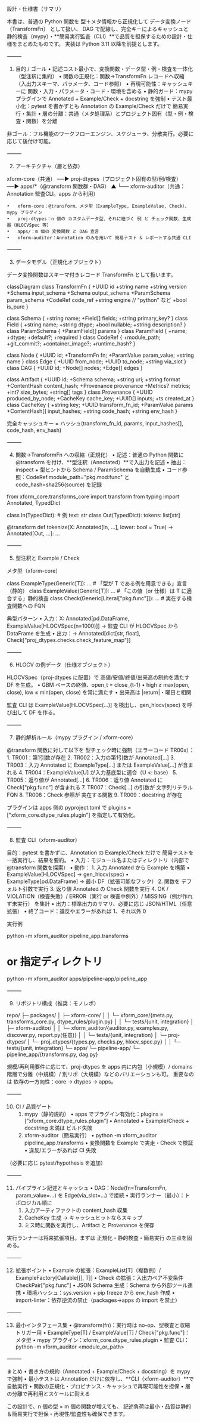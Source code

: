 設計・仕様書（サマリ）

本書は、普通の Python 関数を 型＋メタ情報から正規化して データ変換ノード（TransformFn） として扱い、
DAG で配線し、完全キーによるキャッシュと 静的検査（mypy）・**簡易実行監査（CLI）**で品質を担保するための設計・仕様をまとめたものです。
実装は Python 3.11 以降を前提とします。

⸻

1. 目的 / ゴール
	•	記述コスト最小で、変換関数・データ型・例・検査を一体化（型注釈に集約）
	•	関数の正規化：関数→TransformFn レコードへ収縮（入出力スキーマ、パラメータ、コード参照）
	•	再現可能性：キャッシュキーに 関数・入力・パラメータ・コード・環境を含める
	•	静的ガード：mypy プラグインで Annotated + Example/Check + docstring を強制
	•	テスト最小化：pytest を書かずとも Annotation の Example/Check だけで 簡易実行・集計
	•	層の分離：共通（メタ処理系）とプロジェクト固有（型・例・検査・関数）を分離

非ゴール：フル機能のワークフローエンジン、スケジューラ、分散実行。必要に応じて後付け可能。

⸻

2. アーキテクチャ（層と依存）

xform-core（共通） ──▶ proj-dtypes（プロジェクト固有の型/例/検査） ──▶ apps/*（@transform 関数群・DAG）
                         ▲
                         └── xform-auditor（共通：Annotation 監査CLI。apps から利用）

	•	xform-core：@transform、メタ型（ExampleType, ExampleValue, Check）、mypy プラグイン
	•	proj-dtypes：n 個の カスタムデータ型、それに紐づく 例 と チェック関数、生成器（HLOCVSpec 等）
	•	apps/：m 個の 変換関数 と DAG 宣言
	•	xform-auditor：Annotation のみを用いて 簡易テスト & レポートする共通 CLI

⸻

3. データモデル（正規化オブジェクト）

データ変換関数はスキーマ付きレコード TransformFn として扱います。

classDiagram
class TransformFn {
  +UUID id
  +string name
  +string version
  +Schema input_schema
  +Schema output_schema
  +ParamSchema param_schema
  +CodeRef code_ref
  +string engine   // "python" など
  +bool is_pure
}

class Schema { +string name; +Field[] fields; +string primary_key? }
class Field { +string name; +string dtype; +bool nullable; +string description? }
class ParamSchema { +ParamField[] params }
class ParamField { +name; +dtype; +default?; +required }
class CodeRef { +module_path; +git_commit?; +container_image?; +runtime_hash? }

class Node { +UUID id; +TransformFn fn; +ParamValue param_value; +string name }
class Edge { +UUID from_node; +UUID to_node; +string via_slot }
class DAG  { +UUID id; +Node[] nodes; +Edge[] edges }

class Artifact {
  +UUID id; +Schema schema; +string uri; +string format
  +ContentHash content_hash; +Provenance provenance
  +Metrics? metrics; +int? size_bytes; +string[] tags
}
class Provenance { +UUID produced_by_node; +CacheKey cache_key; +UUID[] inputs; +ts created_at }
class CacheKey {
  +string key; +UUID transform_fn_id; +ParamValue params
  +ContentHash[] input_hashes; +string code_hash; +string env_hash
}

完全キャッシュキー = ハッシュ(transform_fn_id, params, input_hashes[], code_hash, env_hash)

⸻

4. 関数→TransformFn への収縮（正規化）
	•	記述：普通の Python 関数に @transform を付け、**型注釈（Annotated）**で入出力を記述
	•	抽出：inspect + 型ヒントから Schema / ParamSchema を自動生成
	•	コード参照：CodeRef.module_path="pkg.mod:func" と code_hash=sha256(source) を記録

from xform_core.transforms_core import transform
from typing import Annotated, TypedDict

class In(TypedDict):  # 例
    text: str
class Out(TypedDict):
    tokens: list[str]

@transform
def tokenize(X: Annotated[In, ...], lower: bool = True) -> Annotated[Out, ...]:
    ...


⸻

5. 型注釈と Example / Check

メタ型（xform-core）

class ExampleType(Generic[T]): ...   # 「型が T である例を用意できる」宣言（静的）
class ExampleValue(Generic[T]): ...  # 「この値（or 仕様）は T に適合する」静的検査
class Check(Generic[Literal["pkg.func"]]): ...  # 実在する検査関数への FQN

典型パターン
	•	入力：X: Annotated[pd.DataFrame, ExampleValue[HLOCVSpec(n=1000)]]
→ 監査 CLI が HLOCVSpec から DataFrame を生成
	•	出力：-> Annotated[dict[str, float], Check["proj_dtypes.checks.check_feature_map"]]

⸻

6. HLOCV の例データ（仕様オブジェクト）

HLOCVSpec（proj-dtypes に配置）で 高値/安値/終値/出来高の制約を満たす DF を生成。
	•	GBM ベースの終値、open_t = close_{t-1}
	•	high ≥ max(open, close), low ≤ min(open, close) を常に満たす
	•	出来高は |return|・曜日と相関

監査 CLI は ExampleValue[HLOCVSpec(...)] を検出し、gen_hlocv(spec) を呼び出して DF を作る。

⸻

7. 静的解析ルール（mypy プラグイン / xform-core）

@transform 関数に対して以下を 型チェック時に強制（エラーコード TR00x）：
	1.	TR001：第1引数が存在
	2.	TR002：入力の第1引数が Annotated[...]
	3.	TR003：入力 Annotated に ExampleType[...] または ExampleValue[...] が含まれる
	4.	TR004：ExampleValue[U] が入力基底型に適合（U <: base）
	5.	TR005：返り値が Annotated[...]
	6.	TR006：返り値 Annotated に Check["pkg.func"] が含まれる
	7.	TR007：Check[...] の引数が 文字列リテラル FQN
	8.	TR008：Check 参照が 実在する関数
	9.	TR009：docstring が存在

プラグインは apps 側の pyproject.toml で
plugins = ["xform_core.dtype_rules.plugin"] を指定して有効化。

⸻

8. 監査 CLI（xform-auditor）

目的：pytest を書かずに、Annotation の Example/Check だけで 簡易テストを一括実行し、結果を要約。
	•	入力：モジュール名またはディレクトリ（内部で @transform 関数を探索）
	•	動作：
	1.	入力 Annotated から Example を構築
	•	ExampleValue[HLOCVSpec] → gen_hlocv(spec)
	•	ExampleType[pd.DataFrame] → 最小 DF（拡張可能なフック）
	2.	関数を デフォルト引数で実行
	3.	返り値 Annotated の Check 関数を実行
	4.	OK / VIOLATION（検査失敗）/ ERROR（実行 or 検査中例外）/ MISSING（例が作れず未実行） を集計
	•	出力：標準出力のサマリ、必要に応じ JSON/HTML（任意拡張）
	•	終了コード：違反やエラーがあれば 1、それ以外 0

実行例

python -m xform_auditor pipeline_app.transforms
# or 指定ディレクトリ
python -m xform_auditor apps/pipeline-app/pipeline_app


⸻

9. リポジトリ構成（推奨：モノレポ）

repo/
├─ packages/
│  ├─ xform-core/
│  │  └─ xform_core/{meta.py, transforms_core.py, dtype_rules/plugin.py}
│  │  └─ tests/{unit, integration}
│  ├─ xform-auditor/
│  │  └─ xform_auditor/{auditor.py, examples.py, discover.py, report.py(任意)}
│  │  └─ tests/{unit, integration}
│  └─ proj-dtypes/
│     └─ proj_dtypes/{types.py, checks.py, hlocv_spec.py}
│  │  └─ tests/{unit, integration}
└─ apps/
   └─ pipeline-app/
      └─ pipeline_app/{transforms.py, dag.py}

規模/再利用要件に応じて、proj-dtypes を apps 内に内包（小規模）/ domains 階層で分離（中規模）/ 別リポ（大規模）などのバリエーションも可。
重要なのは 依存の一方向性：core → dtypes → apps。

⸻

10. CI / 品質ゲート
	1.	mypy（静的規約）
	•	apps でプラグイン有効化：plugins = ["xform_core.dtype_rules.plugin"]
	•	Annotated + Example/Check + docstring 未満は ビルド失敗
	2.	xform-auditor（簡易実行）
	•	python -m xform_auditor pipeline_app.transforms
	•	変換関数を Example で実走・Check で検証
	•	違反/エラーがあれば CI 失敗

（必要に応じ pytest/hypothesis を追加）

⸻

11. パイプライン記述とキャッシュ
	•	DAG：Node(fn=TransformFn, param_value=...) を Edge(via_slot=...) で接続
	•	実行ランナー（最小）：トポロジカル順に
	1.	入力アーティファクトの content_hash 収集
	2.	CacheKey 生成 → キャッシュヒットならスキップ
	3.	ミス時に関数を実行し、Artifact と Provenance を保存

実行ランナーは将来拡張項目。まずは 正規化・静的検査・簡易実行 の三点を固める。

⸻

12. 拡張ポイント
	•	Example の拡張：ExampleList[T]（複数例）/ ExampleFactory[Callable[[], T]]
	•	Check の拡張：入出力ペア不変条件 CheckPair["pkg.func"]
	•	JSON Schema 生成：Schema から外部ツール連携
	•	環境ハッシュ：sys.version + pip freeze から env_hash 作成
	•	import-linter：依存逆流の禁止（packages→apps の import を禁止）

⸻

13. 最小インタフェース集
	•	@transform(fn)：実行時は no-op、型検査と収縮トリガー用
	•	ExampleType[T] / ExampleValue[T] / Check["pkg.func"]：メタ型
	•	mypy プラグイン：xform_core.dtype_rules.plugin
	•	監査 CLI：python -m xform_auditor <module_or_path>

⸻

まとめ
	•	書き方の規約（Annotated + Example/Check + docstring）を mypy で強制
	•	最小テストは Annotation だけに依存し、**CLI（xform-auditor）**で自動実行
	•	関数の正規化・プロビナンス・キャッシュで再現可能性を担保
	•	層の分離で再利用とスケールに耐える

この設計で、n 個の型 × m 個の関数が増えても、
記述負荷は最小・品質は静的＆簡易実行で担保・再現性/監査性も確保できます。